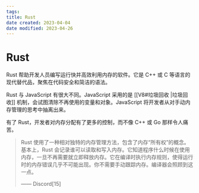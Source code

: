 ```yaml
---
tags:
title: Rust
date created: 2023-04-04
date modified: 2023-04-26
---
```


# Rust

Rust 帮助开发人员编写运行快并高效利用内存的软件。它是 C++ 或 C 等语言的现代替代品，聚焦在代码安全和简洁的语法。

Rust 与 JavaScript 有很大不同。JavaScript 采用的是 [[V8#垃圾回收 |垃圾回收]] 机制，会试图清除不再使用的变量和对象。JavaScript 将开发者从对手动内存管理的思考中抽离出来。

有了 Rust，开发者对内存分配有了更多的控制，而不像 C++ 或 Go 那样令人痛苦。

> Rust 使用了一种相对独特的内存管理方法，包含了内存“所有权”的概念。基本上，Rust 会记录谁可以读取和写入内存。它知道程序什么时候在使用内存，一旦不再需要就立即释放内存。它在编译时执行内存规则，使得运行时的内存错误几乎不可能出现。你不需要手动跟踪内存。编译器会照顾到这一点。
>
> —— Discord[15]
